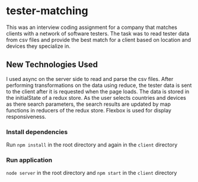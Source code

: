 # tester-matching
This was an interview coding assignment for a company that matches clients with a network of software testers. The task was to read tester data from csv files and provide the best match for a client based on location and devices they specialize in.

## New Technologies Used
I used async on the server side to read and parse the csv files. After performing transformations on the data using reduce, the tester data is sent to the client after it is requested when the page loads. The data is stored in the initialState of a redux store. As the user selects countries and devices as there search parameters, the search results are updated by map functions in reducers of the redux store. Flexbox is used for display responsiveness.

### Install dependencies
Run `npm install` in the root directory and again in the `client` directory

### Run application
`node server` in the root directory and `npm start` in the `client` directory
